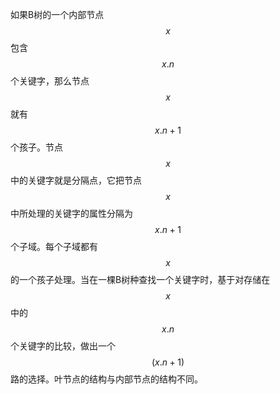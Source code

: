 如果B树的一个内部节点$$x$$包含$$x.n$$个关键字，那么节点$$x$$就有$$x.n+1$$个孩子。节点$$x$$中的关键字就是分隔点，它把节点$$x$$中所处理的关键字的属性分隔为$$x.n+1$$个子域。每个子域都有$$x$$的一个孩子处理。当在一棵B树种查找一个关键字时，基于对存储在$$x$$中的$$x.n$$个关键字的比较，做出一个$$(x.n+1)$$路的选择。叶节点的结构与内部节点的结构不同。
